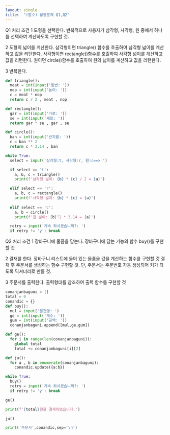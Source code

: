 ```yaml
---
layout: single
title:  "(함수) 활동문제 Q1,Q2"
---
```


Q1
처리 조건
1 도형을 선택한다. 
반복적으로 사용자가 삼각형, 사각형, 원 중에서 하나를 선택하여 계산하도록 구현할 것. 

2 도형의 넓이를 계산한다. 
삼각형이면 triangle() 함수를 호출하여 삼각형 넓이를 계산하고 값을 리턴한다.
사각형이면 rectangle()함수를 호출하여 사각형 넓이를 계산하고 값을 리턴한다.
원이면 circle()함수를 호출하여 원의 넓이를 계산하고 값을 리턴한다.

3 반복한다.

~~~python
def triangle():
  meat = int(input('밑변: '))
  nop = int(input('높이: '))
  c = meat * nop
  return c / 2 , meat , nop

def rectangle():
  gar = int(input('가로: '))
  se = int(input('세로: '))
  return gar * se , gar , se

def circle():
  ban = int(input('반지름: '))
  c = ban ** 2
  return c * 3.14 , ban

while True:
  select = input('삼각형:t, 사각형:r, 원:c==> ')

  if select == 't': 
    a, b, c = triangle()
    print(f'삼각형 넓이: {b} * {c} / 2 = {a}')

  elif select == 'r': 
    a, b, c = rectangle()
    print(f'사각형 넓이: {b} * {c} = {a}')
  
  elif select == 'c': 
    a, b = circle()
    print(f'원 넓이: {b}^2 * 3.14 = {a}')

  retry = input('계속 하시겠습니까?: ')
  if retry != 'y': break
~~~

Q2
처리 조건
1 장바구니에 물품을 담는다. 
장바구니에 담는 기능의 함수 buy()를 구현할 것

2 결재를 한다. 
장바구니 리스트에 들어 있는 물품을 값을 계산하는 함수를 구현할 것
결재 후 주문서를 생성하는 함수 구현할 것. 단, 주문서는 주문번호 자동 생성되어 키가 되도록 딕셔너리로 만들 것. 

3 주문서를 출력한다. 
출력형태를 참조하여 출력 함수를 구현할 것

~~~python
conanjanbaguni = []
total = 0
conandic = {}
def buy():
  mul = input('물건명: ')
  ge = int(input('개수: '))
  gum = int(input('금액: '))
  conanjanbaguni.append([mul,ge,gum])

def ge():
  for i in range(len(conanjanbaguni)):
    global total
    total += conanjanbaguni[i][2]

def ju():
  for a , b in enumerate(conanjanbaguni):
    conandic.update({a:b})

while True:
  buy()
  retry = input('계속 하시겠습니까?: ')
  if retry != 'y': break

ge()

print(f'{total}원을 결재하였습니다.')

ju()

print('주문서',conandic,sep='\n')
~~~

